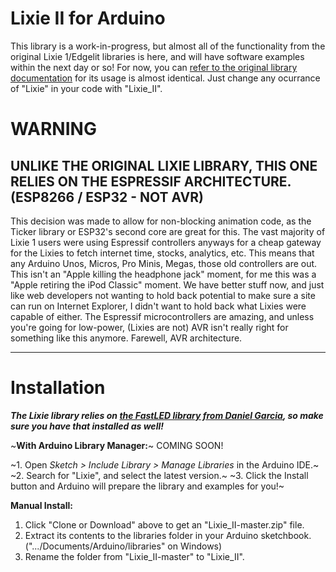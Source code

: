 # Lixie II for Arduino

This library is a work-in-progress, but almost all of the functionality from the original Lixie 1/Edgelit libraries is here, and will have software examples within the next day or so! For now, you can [refer to the original library documentation](https://github.com/connornishijima/Lixie-arduino) for its usage is almost identical. Just change any ocurrance of "Lixie" in your code with "Lixie_II".

# WARNING

## UNLIKE THE ORIGINAL LIXIE LIBRARY, THIS ONE RELIES ON THE ESPRESSIF ARCHITECTURE. (ESP8266 / ESP32 - NOT AVR)

This decision was made to allow for non-blocking animation code, as the Ticker library or ESP32's second core are great for this. The vast majority of Lixie 1 users were using Espressif controllers anyways for a cheap gateway for the Lixies to fetch internet time, stocks, analytics, etc. This means that any Arduino Unos, Micros, Pro Minis, Megas, those old controllers are out. This isn't an "Apple killing the headphone jack" moment, for me this was a "Apple retiring the iPod Classic" moment. We have better stuff now, and just like web developers not wanting to hold back potential to make sure a site can run on Internet Explorer, I didn't want to hold back what Lixies were capable of either. The Espressif microcontrollers are amazing, and unless you're going for low-power, (Lixies are not) AVR isn't really right for something like this anymore. Farewell, AVR architecture. 

----------
# Installation

***The Lixie library relies on [the FastLED library from Daniel Garcia](https://github.com/FastLED/FastLED), so make sure you have that installed as well!***

~**With Arduino Library Manager:**~ COMING SOON!

~1. Open *Sketch > Include Library > Manage Libraries* in the Arduino IDE.~
~2. Search for "Lixie", and select the latest version.~
~3. Click the Install button and Arduino will prepare the library and examples for you!~

**Manual Install:**

1. Click "Clone or Download" above to get an "Lixie_II-master.zip" file.
2. Extract its contents to the libraries folder in your Arduino sketchbook. (".../Documents/Arduino/libraries" on Windows)
3. Rename the folder from "Lixie_II-master" to "Lixie_II".
